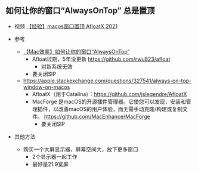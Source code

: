 
## 如何让你的窗口“AlwaysOnTop” 总是置顶

- 视频 [【经验】macos窗口置顶 AfloatX  2021](https://www.bilibili.com/video/BV12t4y1z7Vi/)

- 参考
    - [【Mac效率】如何让你的窗口“AlwaysOnTop”](https://www.jianshu.com/p/2563250da71d)
        - Afloat过期，5年没更新 https://github.com/rwu823/afloat
            - 对新系统无效
        - 要关闭SIP
    - https://apple.stackexchange.com/questions/327541/always-on-top-window-on-macos
        - AfloatX（用于Catalina）：https://github.com/jslegendre/AfloatX
        - MacForge 是macOS的开源插件管理器。它使您可以发现，安装和管理插件，以改善macOS的用户体验，而无需手动克隆/构建或复制文件。 https://github.com/MacEnhance/MacForge
            - 要关闭SIP
- 其他方法
    - 购买一个大屏显示器，屏幕空间大，放下更多窗口
        - 2个显示器一起工作
        - 最好是21:9宽屏